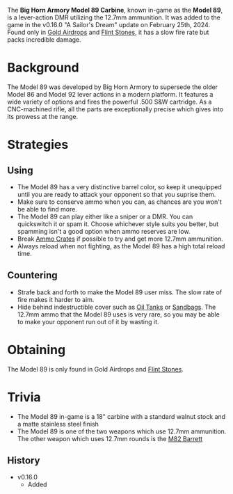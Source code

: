 The **Big Horn Armory Model 89 Carbine**, known in-game as the **Model 89**, is a lever-action DMR utilizing the 12.7mm ammunition. It was added to the game in the v0.16.0 "A Sailor's Dream" update on February 25th, 2024. Found only in [Gold Airdrops](/obstacles/airdrops) and [Flint Stones](/obstacles/flint_stone), it has a slow fire rate but packs incredible damage.

# Background
The Model 89 was developed by Big Horn Armory to supersede the older Model 86 and Model 92 lever actions in a modern platform. It features a wide variety of options and fires the powerful .500 S&W cartridge. As a CNC-machined rifle, all the parts are exceptionally precise which gives into its prowess at the range.

# Strategies
## Using
- The Model 89 has a very distinctive barrel color, so keep it unequipped until you are ready to attack your opponent so that you suprise them.
- Make sure to conserve ammo when you can, as chances are you won't be able to find more.
- The Model 89 can play either like a sniper or a DMR. You can quickswitch it or spam it. Choose whichever style suits you better, but spamming isn't a good option when ammo reserves are low.
- Break [Ammo Crates](/obstacles/ammo_crate) if possible to try and get more 12.7mm ammunition.
- Always reload when not fighting, as the Model 89 has a high total reload time.

## Countering
- Strafe back and forth to make the Model 89 user miss. The slow rate of fire makes it harder to aim.
- Hide behind indestructible cover such as [Oil Tanks](/obstacles/oil_tank) or [Sandbags](/obstacles/sandbags). The 12.7mm ammo that the Model 89 uses is very rare, so you may be able to make your opponent run out of it by wasting it.

# Obtaining
The Model 89 is only found in Gold Airdrops and [Flint Stones](/obstacles/flint_stone).

# Trivia
- The Model 89 in-game is a 18" carbine with a standard walnut stock and a matte stainless steel finish
- The Model 89 is one of the two weapons which use 12.7mm ammunition. The other weapon which uses 12.7mm rounds is the [M82 Barrett](/weapons/guns/barrett)

## History
- v0.16.0
  - Added
